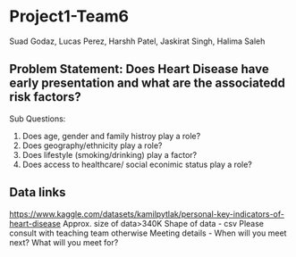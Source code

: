# Project1-Team6
Suad Godaz, Lucas Perez, Harshh Patel, Jaskirat Singh, Halima Saleh

## Problem Statement:  Does Heart Disease have early presentation and what are the associatedd risk factors?
Sub Questions:

1) Does age, gender and family histroy play a role?
2) Does geography/ethnicity play a role?
3) Does lifestyle (smoking/drinking) play a factor?
4) Does access to healthcare/ social econimic status play a role?

## Data links
https://www.kaggle.com/datasets/kamilpytlak/personal-key-indicators-of-heart-disease
Approx. size of data>340K
Shape of data - csv 
Please consult with teaching team otherwise
Meeting details - 
When will you meet next? What will you meet for?

